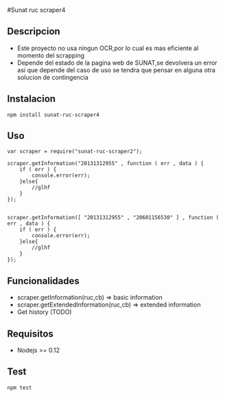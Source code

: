 #Sunat ruc scraper4
## Descripcion
* Este proyecto no usa ningun OCR,por lo cual es mas eficiente al momento del scrapping
* Depende del estado de la pagina web de SUNAT,se devolvera un error asi que depende del caso de uso se tendra que pensar en alguna otra solucion de contingencia

## Instalacion
```
npm install sunat-ruc-scraper4
```
## Uso
```
var scraper = require("sunat-ruc-scraper2");

scraper.getInformation("20131312955" , function ( err , data ) {
	if ( err ) {
		console.error(err);
	}else{
		//glhf
	}
});


scraper.getInformation([ "20131312955" , "20601156530" ] , function ( err , data ) {
	if ( err ) {
		console.error(err);
	}else{
		//glhf
	}
});
```

## Funcionalidades

* scraper.getInformation(ruc,cb) => basic information
* scraper.getExtendedInformation(ruc,cb) => extended information
* Get history (TODO)

## Requisitos

* Nodejs >= 0.12

## Test

```
npm test
```



